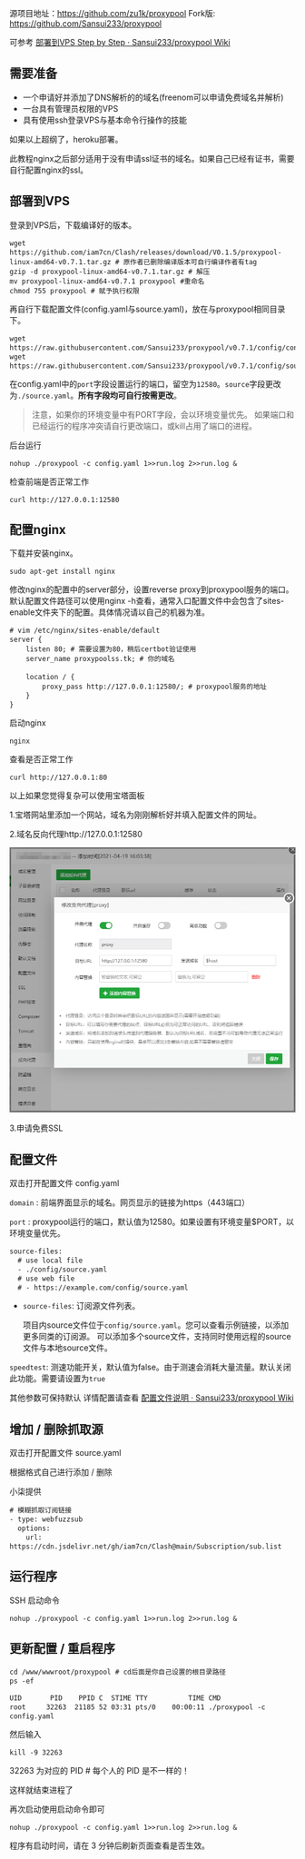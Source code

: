 源项目地址：https://github.com/zu1k/proxypool    Fork版: https://github.com/Sansui233/proxypool

可参考 [部署到VPS Step by Step · Sansui233/proxypool Wiki](https://github.com/Sansui233/proxypool/wiki/部署到VPS-Step-by-Step)

## 需要准备

- 一个申请好并添加了DNS解析的的域名(freenom可以申请免费域名并解析)
- 一台具有管理员权限的VPS
- 具有使用ssh登录VPS与基本命令行操作的技能

如果以上超纲了，heroku部署。

此教程nginx之后部分适用于没有申请ssl证书的域名。如果自己已经有证书，需要自行配置nginx的ssl。

## 部署到VPS

登录到VPS后，下载编译好的版本。

```
wget https://github.com/iam7cn/Clash/releases/download/V0.1.5/proxypool-linux-amd64-v0.7.1.tar.gz # 原作者已删除编译版本可自行编译作者有tag
gzip -d proxypool-linux-amd64-v0.7.1.tar.gz # 解压
mv proxypool-linux-amd64-v0.7.1 proxypool #重命名
chmod 755 proxypool # 赋予执行权限
```

再自行下载配置文件(config.yaml与source.yaml)，放在与proxypool相同目录下。

```
wget https://raw.githubusercontent.com/Sansui233/proxypool/v0.7.1/config/config.yaml
wget https://raw.githubusercontent.com/Sansui233/proxypool/v0.7.1/config/source.yaml
```

在config.yaml中的`port`字段设置运行的端口，留空为`12580`。`source`字段更改为`./source.yaml`。**所有字段均可自行按需更改**。

> 注意，如果你的环境变量中有PORT字段，会以环境变量优先。
> 如果端口和已经运行的程序冲突请自行更改端口，或kill占用了端口的进程。

后台运行

```
nohup ./proxypool -c config.yaml 1>>run.log 2>>run.log &
```

检查前端是否正常工作

```
curl http://127.0.0.1:12580
```

## 配置nginx

下载并安装nginx。

```
sudo apt-get install nginx
```

修改nginx的配置中的server部分，设置reverse proxy到proxypool服务的端口。默认配置文件路径可以使用nginx -h查看，通常入口配置文件中会包含了sites-enable文件夹下的配置。具体情况请以自己的机器为准。

```
# vim /etc/nginx/sites-enable/default
server {
	listen 80; # 需要设置为80，稍后certbot验证使用
	server_name proxypoolss.tk; # 你的域名

	location / {
		proxy_pass http://127.0.0.1:12580/; # proxypool服务的地址
	}
}
```

启动nginx

```
nginx
```

查看是否正常工作

```
curl http://127.0.0.1:80
```

以上如果您觉得复杂可以使用宝塔面板

1.宝塔网站里添加一个网站，域名为刚刚解析好并填入配置文件的网址。

2.域名反向代理http://127.0.0.1:12580

![反代](./Reproxy.png)

3.申请免费SSL

## 配置文件

双击打开配置文件 config.yaml

`domain` : 前端界面显示的域名。网页显示的链接为https（443端口）

`port` : proxypool运行的端口，默认值为12580。如果设置有环境变量$PORT，以环境变量优先。

```
source-files:
  # use local file
  - ./config/source.yaml
  # use web file
  # - https://example.com/config/source.yaml
```

- `source-files`: 订阅源文件列表。

  项目内source文件位于`config/source.yaml`。您可以查看示例链接，以添加更多同类的订阅源。
  可以添加多个source文件，支持同时使用远程的source文件与本地source文件。

`speedtest`: 测速功能开关，默认值为false。由于测速会消耗大量流量。默认关闭此功能。需要请设置为`true`

其他参数可保持默认 详情配置请查看 [配置文件说明 · Sansui233/proxypool Wiki](https://github.com/Sansui233/proxypool/wiki/配置文件说明)

## 增加 / 删除抓取源

双击打开配置文件 source.yaml

根据格式自己进行添加 / 删除

小柒提供 

```
# 模糊抓取订阅链接
- type: webfuzzsub
  options:
    url: https://cdn.jsdelivr.net/gh/iam7cn/Clash@main/Subscription/sub.list
```

## 运行程序

SSH 启动命令

```
nohup ./proxypool -c config.yaml 1>>run.log 2>>run.log &
```

## 更新配置 / 重启程序

```
cd /www/wwwroot/proxypool # cd后面是你自己设置的根目录路径
ps -ef
```

```
UID       PID    PPID C  STIME TTY          TIME CMD
root     32263  21185 52 03:31 pts/0    00:00:11 ./proxypool -c config.yaml
```

然后输入 

```
kill -9 32263 
```

32263 为对应的 PID # 每个人的 PID 是不一样的！

这样就结束进程了

再次启动使用启动命令即可

```
nohup ./proxypool -c config.yaml 1>>run.log 2>>run.log &
```

程序有启动时间，请在 3 分钟后刷新页面查看是否生效。
